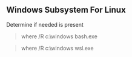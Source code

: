 ## Windows Subsystem For Linux

Determine if needed is present
> where /R c:\windows bash.exe

> where /R c:\windows wsl.exe